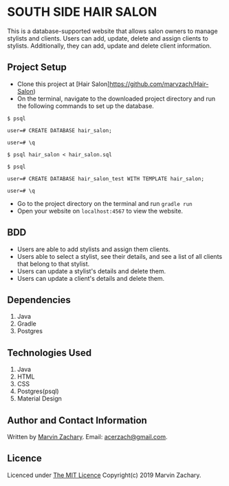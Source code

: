 # SOUTH SIDE HAIR SALON
This is a database-supported website that allows salon owners to manage stylists and clients. Users can add, update, delete and assign clients to stylists. Additionally, they can add, update and delete client information.

## Project Setup
* Clone this project at [Hair Salon]https://github.com/marvzach/Hair-Salon)
* On the terminal, navigate to the downloaded project directory and run the following commands to set up the database.
```
$ psql

user=# CREATE DATABASE hair_salon;

user=# \q

$ psql hair_salon < hair_salon.sql 

$ psql

user=# CREATE DATABASE hair_salon_test WITH TEMPLATE hair_salon;

user=# \q

```
* Go to the project directory on the terminal and run `gradle run` 
* Open your website on `localhost:4567` to view the website.

## BDD
* Users are able to add stylists and assign them clients.
* Users able to select a stylist, see their details, and see a list of all clients that belong to that stylist.
* Users can update a stylist's details and delete them.
* Users can update a client's details and delete them.

## Dependencies
1. Java
2. Gradle
3. Postgres

## Technologies Used
1. Java
2. HTML
3. CSS
4. Postgres(psql)
5. Material Design

## Author and Contact Information
Written by [Marvin Zachary](https://github.com/marvzach). Email: acerzach@gmail.com.

## Licence
Licenced under [The MIT Licence](https://github.com/angular/angular.js/blob/master/LICENSE) Copyright(c) 2019 Marvin Zachary.